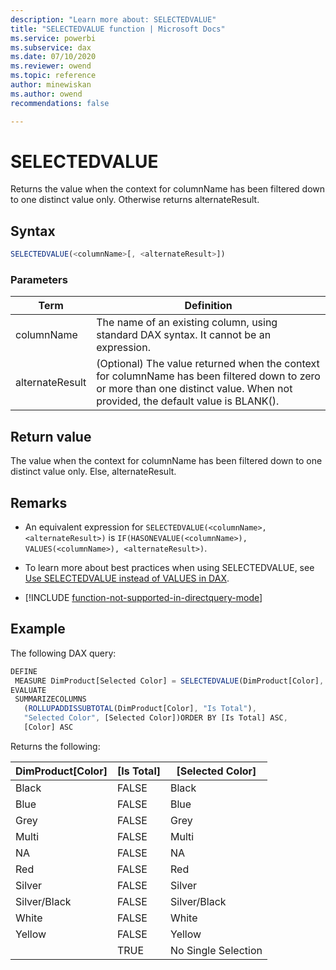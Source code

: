 ```yaml
---
description: "Learn more about: SELECTEDVALUE"
title: "SELECTEDVALUE function | Microsoft Docs"
ms.service: powerbi 
ms.subservice: dax 
ms.date: 07/10/2020
ms.reviewer: owend
ms.topic: reference
author: minewiskan
ms.author: owend 
recommendations: false

---
```

# SELECTEDVALUE

Returns the value when the context for columnName has been filtered down to one distinct value only. Otherwise returns alternateResult.  
  
## Syntax  
  
```js
SELECTEDVALUE(<columnName>[, <alternateResult>])  
```
  
### Parameters  
  
|Term|Definition|  
|----------|--------------|  
| columnName |The name of an existing column, using standard DAX syntax. It cannot be an expression. |  
| alternateResult |(Optional) The value returned when the context for columnName has been filtered down to zero or more than one distinct value. When not provided, the default value is BLANK().|

## Return value

The value when the context for columnName has been filtered down to one distinct value only. Else, alternateResult.
  
## Remarks

- An equivalent expression for `SELECTEDVALUE(<columnName>, <alternateResult>)` is `IF(HASONEVALUE(<columnName>), VALUES(<columnName>), <alternateResult>)`.

- To learn more about best practices when using SELECTEDVALUE, see [Use SELECTEDVALUE instead of VALUES in DAX](best-practices/dax-selectedvalue.md).

- [!INCLUDE [function-not-supported-in-directquery-mode](includes/function-not-supported-in-directquery-mode.md)]
  
## Example  
  
The following DAX query:

```js
DEFINE
 MEASURE DimProduct[Selected Color] = SELECTEDVALUE(DimProduct[Color], "No Single Selection")
EVALUATE
 SUMMARIZECOLUMNS  
   (ROLLUPADDISSUBTOTAL(DimProduct[Color], "Is Total"),  
   "Selected Color", [Selected Color])ORDER BY [Is Total] ASC,  
   [Color] ASC
```

Returns the following:

DimProduct[Color]  |[Is Total]  |[Selected Color]
---------|---------|---------|
Black     |  FALSE       |   Black      |
Blue     |   FALSE      |    Blue     |
Grey     |  FALSE       |   Grey      |
Multi     |   FALSE      |   Multi     |
NA     |   FALSE      |      NA   |
Red     |  FALSE       |   Red     |
Silver     |  FALSE       |  Silver   |
Silver/Black     | FALSE        |   Silver/Black |
White     |   FALSE      |  White       |
Yellow    | FALSE        |  Yellow       |
| | TRUE | No Single Selection|
